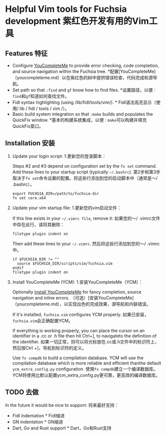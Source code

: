  
# Helpful Vim tools for Fuchsia development  紫红色开发有用的Vim工具 

 
## Features  特征 

 
* Configure [YouCompleteMe](youcompleteme.md) to provide error checking, code completion, and source navigation within the Fuchsia tree. *配置[YouCompleteMe]（youcompleteme.md）以在紫红色的树中提供错误检查，代码完成和源导航。
* Set path so that `:find` and `gf` know how to find files.  *设置路径，以便`：find`和`gf`知道如何查找文件。
* Fidl syntax highlighting (using /lib/fidl/tools/vim/).  * Fidl语法高亮显示（使用/ lib / fidl / tools / vim /）。
* Basic build system integration so that `:make` builds and populates the QuickFix window. *基本的构建系统集成，以便`：make`可以构建并填充QuickFix窗口。

 
## Installation  安装 

 
1. Update your login script:  1.更新您的登录脚本：

   Steps #2 and #3 depend on configuration set by the `fx set` command. Add these lines to your startup script (typically `~/.bashrc`). 第2步和第3步取决于`fx set`命令设置的配置。将这些行添加到您的启动脚本中（通常是〜/ .bashrc）。

   ```shell
   export FUCHSIA_DIR=/path/to/fuchsia-dir
   fx set core.x64
   ```
 

 
1. Update your vim startup file:  1.更新您的vim启动文件：

   If this line exists in your `~/.vimrc file`, remove it:  如果您的〜/ .vimrc文件中存在此行，请将其删除：

   ```
   filetype plugin indent on
   ```
 

   Then add these lines to your `~/.vimrc`.  然后将这些行添加到您的〜/ .vimrc中。

   ```
   if $FUCHSIA_DIR != ""
     source $FUCHSIA_DIR/scripts/vim/fuchsia.vim
   endif
   filetype plugin indent on
   ```
 

 
1. Install YouCompleteMe (YCM):  1.安装YouCompleteMe（YCM）：

   Optionally [install YouCompleteMe](youcompleteme.md) for fancy completion, source navigation and inline errors. （可选）[安装YouCompleteMe]（youcompleteme.md），以实现出色的完成效果，源导航和内联错误。

   If it's installed, `fuchsia.vim` configures YCM properly.  如果已安装，`fuchsia.vim`会正确配置YCM。

   If everything is working properly, you can place the cursor on an identifier in a .cc or .h file then hit Ctrl+], to navigateto the definition of the identifier. 如果一切正常，则可以将光标放在.cc或.h文件中的标识符上，然后按Ctrl +]，导航到标识符的定义。

   Use `fx compdb` to build a compilation database. YCM will use the compilation database which is more reliable and efficient thanthe default `ycm_extra_config.py` configuration. 使用`fx compdb`建立一个编译数据库。 YCM将使用比默认配置ycm_extra_config.py更可靠，更高效的编译数据库。

 
## TODO  去做 

In the future it would be nice to support:  将来最好支持：
* Fidl indentation  * Fidl缩进
* GN indentation  * GN缩进
* Dart, Go and Rust support  * Dart，Go和Rust支持
